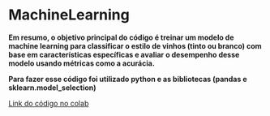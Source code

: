 # MachineLearning
<p><b>Em resumo, o objetivo principal do código é treinar um modelo de machine learning para classificar o estilo de vinhos (tinto ou branco) com base em características específicas e avaliar o desempenho desse modelo usando métricas como a acurácia.</b></p>
<p><b>Para fazer esse código foi utilizado python e as bibliotecas (pandas e sklearn.model_selection)</b></p> 
<a href="https://colab.research.google.com/drive/1IqY7qKBwKdMi_d71ElXs2y5xMMUhVS-8?usp=sharing">Link do código no colab</a>
